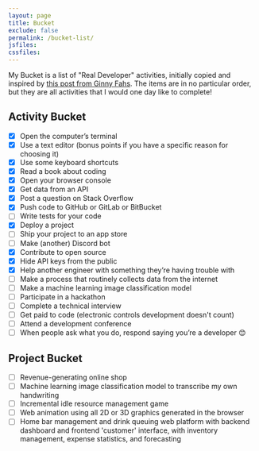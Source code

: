 ```yaml
---
layout: page
title: Bucket
exclude: false
permalink: /bucket-list/
jsfiles:
cssfiles:
---
```


My Bucket is a list of "Real Developer" activities, initially copied and inspired by [this post from Ginny Fahs](https://blog.prototypr.io/wondering-if-youre-a-real-developer-yet-try-making-a-bucket-list-281275482155). The items are in no particular order, but they are all activities that I would one day like to complete!

## Activity Bucket <a id="activities"></a>

- [x] Open the computer’s terminal
- [x] Use a text editor (bonus points if you have a specific reason for choosing it)
- [x] Use some keyboard shortcuts
- [x] Read a book about coding
- [x] Open your browser console
- [x] Get data from an API
- [x] Post a question on Stack Overflow
- [x] Push code to GitHub or GitLab or BitBucket
- [ ] Write tests for your code
- [x] Deploy a project
- [ ] Ship your project to an app store
- [ ] Make (another) Discord bot
- [x] Contribute to open source
- [x] Hide API keys from the public
- [x] Help another engineer with something they’re having trouble with
- [ ] Make a process that routinely collects data from the internet
- [ ] Make a machine learning image classification model
- [ ] Participate in a hackathon
- [ ] Complete a technical interview
- [ ] Get paid to code (electronic controls development doesn't count)
- [ ] Attend a development conference
- [ ] When people ask what you do, respond saying you’re a developer 😊

## Project Bucket <a id="projects"></a>

- [ ] Revenue-generating online shop
- [ ] Machine learning image classification model to transcribe my own handwriting
- [ ] Incremental idle resource management game
- [ ] Web animation using all 2D or 3D graphics generated in the browser
- [ ] Home bar management and drink queuing web platform with backend dashboard and frontend 'customer' interface, with inventory management, expense statistics, and forecasting